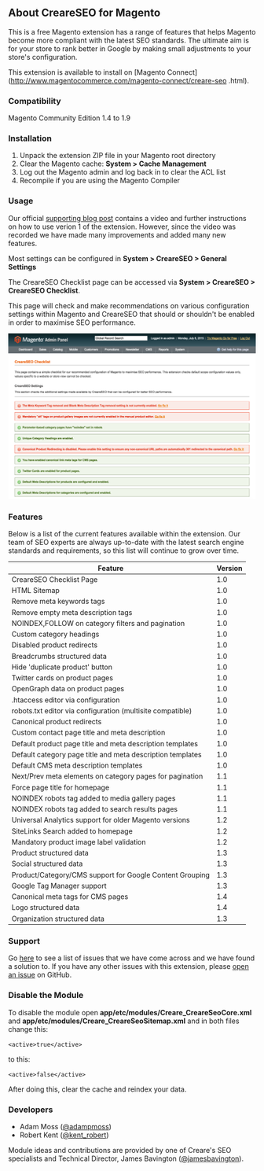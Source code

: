 ## About CreareSEO for Magento

This is a free Magento extension has a range of features that helps Magento become more compliant with the latest SEO standards. The ultimate aim is for your store to rank better in Google by making small adjustments to your store's configuration. 

This extension is available to install on [Magento Connect](http://www.magentocommerce.com/magento-connect/creare-seo
.html).

### Compatibility

Magento Community Edition 1.4 to 1.9

### Installation

1. Unpack the extension ZIP file in your Magento root directory
2. Clear the Magento cache: **System > Cache Management**
3. Log out the Magento admin and log back in to clear the ACL list
4. Recompile if you are using the Magento Compiler

### Usage

Our official [supporting blog post](http://www.creare.co.uk/creare-seo-magento-extension) contains a video and further instructions on how to use verion 1 of the extension. However, since the video was recorded we have made many improvements and added many new features.

Most settings can be configured in **System > CreareSEO > General Settings**

The CreareSEO Checklist page can be accessed via **System > CreareSEO > CreareSEO Checklist**. 

This page will check and make recommendations on various configuration settings within Magento and CreareSEO that should or shouldn't be enabled in order to maximise SEO performance.

![CreareSEO Checklist](https://github.com/Creare/CreareSEO/blob/master/creareseo-checklist.png)

### Features

Below is a list of the current features available within the extension. Our team of SEO experts are always up-to-date with the latest search engine standards and requirements, so this list will continue to grow over time.

|Feature|Version|
|---|---|
|CreareSEO Checklist Page|1.0|
|HTML Sitemap|1.0|
|Remove meta keywords tags|1.0|
|Remove empty meta description tags|1.0|
|NOINDEX,FOLLOW on category filters and pagination|1.0|
|Custom category headings|1.0|
|Disabled product redirects|1.0|
|Breadcrumbs structured data|1.0|
|Hide 'duplicate product' button|1.0|
|Twitter cards on product pages|1.0|
|OpenGraph data on product pages|1.0|
|.htaccess editor via configuration|1.0|
|robots.txt editor via configuration (multisite compatible)|1.0|
|Canonical product redirects|1.0|
|Custom contact page title and meta description|1.0|
|Default product page title and meta description templates|1.0|
|Default category page title and meta description templates|1.0|
|Default CMS meta description templates|1.0|
|Next/Prev meta elements on category pages for pagination|1.1|
|Force page title for homepage|1.1|
|NOINDEX robots tag added to media gallery pages|1.1|
|NOINDEX robots tag added to search results pages|1.1|
|Universal Analytics support for older Magento versions|1.2|
|SiteLinks Search added to homepage|1.2|
|Mandatory product image label validation|1.2|
|Product structured data|1.3|
|Social structured data|1.3|
|Product/Category/CMS support for Google Content Grouping|1.3|
|Google Tag Manager support|1.3|
|Canonical meta tags for CMS pages|1.4|
|Logo structured data|1.4|
|Organization structured data|1.3|

### Support

Go [here](http://creareseo.custservhq.com/articles/frequently-asked-questions) to see a list of issues that we have come across and we have found a solution to. If you have any other issues with this extension, please [open an issue](https://github.com/Creare/CreareSEO/issues) on GitHub.

### Disable the Module

To disable the module open **app/etc/modules/Creare_CreareSeoCore.xml** and **app/etc/modules/Creare_CreareSeoSitemap.xml** and in both files change this:

    <active>true</active>
to this:

    <active>false</active>

After doing this, clear the cache and reindex your data.

### Developers

- Adam Moss ([@adampmoss](https://twitter.com/adampmoss)) 
- Robert Kent ([@kent_robert](https://twitter.com/kent_robert))

Module ideas and contributions are provided by one of Creare's SEO specialists and Technical Director, James Bavington ([@jamesbavington](https://twitter.com/jamesbavington)).
